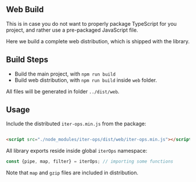 Web Build
---------

This is in case you do not want to properly package TypeScript for you project, and rather use a pre-packaged JavaScript
file.

Here we build a complete web distribution, which is shipped with the library.

## Build Steps

* Build the main project, with `npm run build`
* Build web distribution, with `npm run build` inside `web` folder.

All files will be generated in folder `../dist/web`.

## Usage

Include the distributed `iter-ops.min.js` from the package:

```html

<script src="./node_modules/iter-ops/dist/web/iter-ops.min.js"></script>
```

All library exports reside inside global `iterOps` namespace:

```js
const {pipe, map, filter} = iterOps; // importing some functions
```

Note that `map` and `gzip` files are included in distribution.
